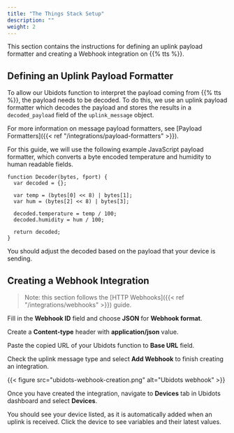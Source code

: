 ```yaml
---
title: "The Things Stack Setup"
description: ""
weight: 2
---
```


This section contains the instructions for defining an uplink payload formatter and creating a Webhook integration on {{% tts %}}.

<!--more-->

## Defining an Uplink Payload Formatter

To allow our Ubidots function to interpret the payload coming from {{% tts %}}, the payload needs to be decoded. To do this, we use an uplink payload formatter which decodes the payload and stores the results in a `decoded_payload` field of the `uplink_message` object. 

For more information on message payload formatters, see [Payload Formatters]({{< ref "/integrations/payload-formatters" >}}).

For this guide, we will use the following example JavaScript payload formatter, which converts a byte encoded temperature and humidity to human readable fields.

```
function Decoder(bytes, fport) {
  var decoded = {};

  var temp = (bytes[0] << 8) | bytes[1];
  var hum = (bytes[2] << 8) | bytes[3];
  
  decoded.temperature = temp / 100;
  decoded.humidity = hum / 100;

  return decoded;
}
```

You should adjust the decoded based on the payload that your device is sending.

## Creating a Webhook Integration

>Note: this section follows the [HTTP Webhooks]({{< ref "/integrations/webhooks" >}}) guide. 

Fill in the **Webhook ID** field and choose **JSON** for **Webhook format**. 

Create a **Content-type** header with **application/json** value.

Paste the copied URL of your Ubidots function to **Base URL** field.

Check the uplink message type and select **Add Webhook** to finish creating an integration. 

{{< figure src="ubidots-webhook-creation.png" alt="Ubidots webhook" >}}

Once you have created the integration, navigate to **Devices** tab in Ubidots dashboard and select **Devices**. 

You should see your device listed, as it is automatically added when an uplink is received. Click the device to see variables and their latest values.